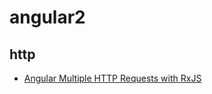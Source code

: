 # angular2

## http
- [Angular Multiple HTTP Requests with RxJS](https://coryrylan.com/blog/angular-multiple-http-requests-with-rxjs)
